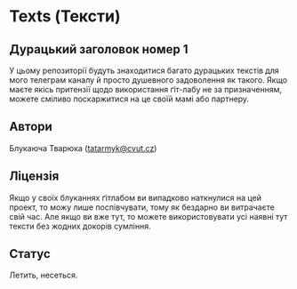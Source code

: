 # Texts (Тексти)

## Дурацький заголовок номер 1
У цьому репозиторії будуть знаходитися багато дурацьких текстів для мого телеграм каналу й просто душевного задоволення як такого. Якщо маєте якісь притензії щодо використання ґіт-лабу не за призначенням, можете сміливо поскаржитися на це своїй мамі або партнеру.

## Автори
Блукаюча Тварюка (tatarmyk@cvut.cz)

## Ліцензія
Якщо у своїх блуканнях ґітлабом ви випадково наткнулися на цей проект, то можу лише поспівчувати, тому як бездарно ви витрачаєте свій час. Але якщо ви вже тут, то можете використовувати усі наявні тут тексти без жодних докорів сумління.

## Статус
Летить, несеться.

